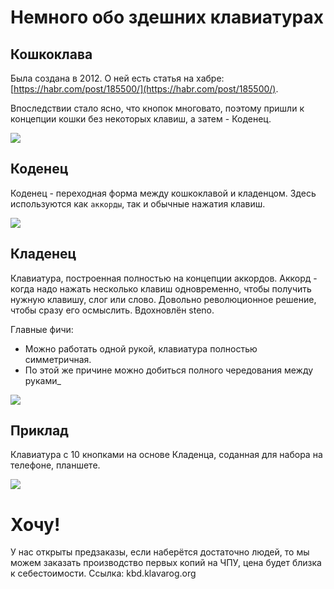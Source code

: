 # Немного обо здешних клавиатурах

## Кошкоклава
Была создана в 2012. О ней есть статья на хабре: [https://habr.com/post/185500/](https://habr.com/post/185500/).

Впоследствии стало ясно, что кнопок многовато, поэтому пришли к концепции кошки без некоторых клавиш, а затем - Коденец.

![](img/catboard)

## Коденец

Коденец - переходная форма между кошкоклавой и кладенцом. Здесь используются как `аккорды`, так и обычные нажатия клавиш.

![](img/codenets)

## Кладенец

Клавиатура, построенная полностью на концепции аккордов. Аккорд - когда надо нажать несколько клавиш одновременно, чтобы получить нужную клавишу, слог или слово. Довольно революционное решение, чтобы сразу его осмыслить. Вдохновлён steno.

Главные фичи:
* Можно работать одной рукой, клавиатура полностью симметричная.
* По этой же причине можно добиться полного чередования между руками_

![](img/kladenets)

## Приклад

Клавиатура с 10 кнопками на основе Кладенца, соданная для набора на телефоне, планшете.

![](img/priklad)

# Хочу!

У нас открыты предзаказы, если наберётся достаточно людей, то мы можем заказать производство первых копий на ЧПУ, цена будет близка к себестоимости. Ссылка: kbd.klavarog.org